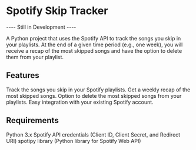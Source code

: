 # Spotify Skip Tracker
---- Still in Development ----

A Python project that uses the Spotify API to track the songs you skip in your playlists. At the end of a given time period (e.g., one week), you will receive a recap of the most skipped songs and have the option to delete them from your playlist.

## Features
Track the songs you skip in your Spotify playlists.
Get a weekly recap of the most skipped songs.
Option to delete the most skipped songs from your playlists.
Easy integration with your existing Spotify account.

## Requirements
Python 3.x
Spotify API credentials (Client ID, Client Secret, and Redirect URI)
spotipy library (Python library for Spotify Web API)
